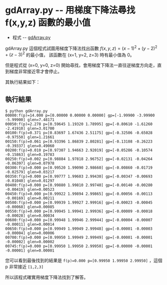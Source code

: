 # gdArray.py -- 用梯度下降法尋找 f(x,y,z) 函數的最小值

* 程式 -- [gdArray.py](gdArray.py)

gdArray.py 這個程式試圖用梯度下降法找出函數 $f(x,y,z) = (x-1)^2 + (y-2)^2 + (z-3)^2$ 的最小值，
該函數在 (x=1, y=2, z=3) 時有最小值為 0。

但是程式從 (x=0, y=0, z=0) 開始尋找，會用梯度下降法一直往逆梯度方向走，直到梯度非常接近零才會停止。

其執行結果如下：

## 執行結果

```
$ python gdArray.py
00000:f(p)=14.000 p=[0.00000 0.00000 0.00000] gp=[-1.99900 -3.99900 -5.99900] glen=7.48171
00050:f(p)=2.278 p=[0.59645 1.19320 1.78995] gp=[-0.80610 -1.61260 -2.41910] glen=3.01700
00100:f(p)=0.371 p=[0.83697 1.67436 2.51175] gp=[-0.32506 -0.65028 -0.97550] glen=1.21661
00150:f(p)=0.061 p=[0.93396 1.86839 2.80281] gp=[-0.13108 -0.26223 -0.39337] glen=0.49060
00200:f(p)=0.010 p=[0.97307 1.94663 2.92019] gp=[-0.05286 -0.10574 -0.15863] glen=0.19783
00250:f(p)=0.002 p=[0.98884 1.97818 2.96752] gp=[-0.02131 -0.04264 -0.06397] glen=0.07978
00300:f(p)=0.000 p=[0.99520 1.99090 2.98660] gp=[-0.00860 -0.01719 -0.02579] glen=0.03217
00350:f(p)=0.000 p=[0.99777 1.99603 2.99430] gp=[-0.00347 -0.00693 -0.01040] glen=0.01297
00400:f(p)=0.000 p=[0.99880 1.99810 2.99740] gp=[-0.00140 -0.00280 -0.00419] glen=0.00523
00450:f(p)=0.000 p=[0.99922 1.99894 2.99865] gp=[-0.00056 -0.00113 -0.00169] glen=0.00211
00500:f(p)=0.000 p=[0.99939 1.99927 2.99916] gp=[-0.00023 -0.00045 -0.00068] glen=0.00085
00550:f(p)=0.000 p=[0.99945 1.99941 2.99936] gp=[-0.00009 -0.00018 -0.00028] glen=0.00034
00600:f(p)=0.000 p=[0.99948 1.99946 2.99944] gp=[-0.00004 -0.00007 -0.00011] glen=0.00014
00650:f(p)=0.000 p=[0.99949 1.99949 2.99948] gp=[-0.00001 -0.00003 -0.00004] glen=0.00006
00700:f(p)=0.000 p=[0.99950 1.99949 2.99949] gp=[-0.00001 -0.00001 -0.00002] glen=0.00002
00745:f(p)=0.000 p=[0.99950 1.99950 2.99950] gp=[-0.00000 -0.00001 -0.00001] glen=0.00001
```

您可以看到最後找到的結果是 `f(p)=0.000 p=[0.99950 1.99950 2.99950]` ，這個 p 非常接近 `[1,2,3]`

所以該程式確實用梯度下降法找到了解答。

